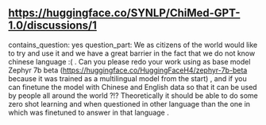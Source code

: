 ## https://huggingface.co/SYNLP/ChiMed-GPT-1.0/discussions/1

contains_question: yes
question_part: We as citizens of the world would like to try and use it and we have a great barrier in the fact that we do not know chinese language :( . Can you please redo your work using as base model Zephyr 7b beta (https://huggingface.co/HuggingFaceH4/zephyr-7b-beta  because it was trained as a multilingual model from the start) , and if you can finetune the model with Chinese and English data so that it can be used by people all around the world ?!? Theoretically it should be able to do some zero shot learning and when questioned in other language than the one in which was finetuned to answer in that language .